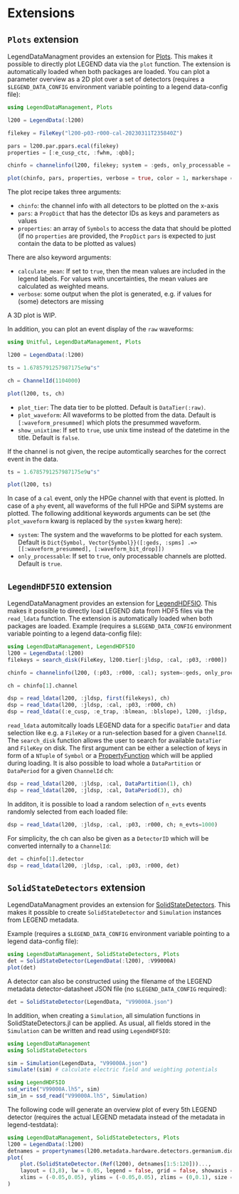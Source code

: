 # Extensions

## `Plots` extension

LegendDataManagment provides an extension for [Plots](https://github.com/JuliaPlots/Plots.jl). This makes it possible to directly plot LEGEND data via the `plot` function. The extension is automatically loaded when both packages are loaded.
You can plot a parameter overview as a 2D plot over a set of detectors (requires a `$LEGEND_DATA_CONFIG` environment variable pointing to a legend data-config file):

```julia
using LegendDataManagement, Plots

l200 = LegendData(:l200)

filekey = FileKey("l200-p03-r000-cal-20230311T235840Z")

pars = l200.par.ppars.ecal(filekey)
properties = [:e_cusp_ctc, :fwhm, :qbb];

chinfo = channelinfo(l200, filekey; system = :geds, only_processable = true)

plot(chinfo, pars, properties, verbose = true, color = 1, markershape = :o, calculate_mean = true)
```

The plot recipe takes three arguments:
- `chinfo`: the channel info with all detectors to be plotted on the x-axis
- `pars`: a `PropDict` that has the detector IDs as keys and parameters as values
- `properties`: an array of `Symbols` to access the data that should be plotted
(if no `properties` are provided, the `PropDict` `pars` is expected to just contain the data to be plotted as values)

There are also keyword arguments:
- `calculate_mean`: If set to `true`, then the mean values are included in the legend labels. For values with uncertainties, the mean values are calculated as weighted means.
- `verbose`: some output when the plot is generated, e.g. if values for (some) detectors are missing

A 3D plot is WIP.

In addition, you can plot an event display of the `raw` waveforms:
``` julia
using Unitful, LegendDataManagement, Plots

l200 = LegendData(:l200)

ts = 1.6785791257987175e9u"s"

ch = ChannelId(1104000)

plot(l200, ts, ch)
```

- `plot_tier`: The data tier to be plotted. Default is `DataTier(:raw)`.
- `plot_waveform`: All waveforms to be plotted from the data. Default is `[:waveform_presummed]` which plots the presummed waveform.
- `show_unixtime`: If set to `true`, use unix time instead of the datetime in the title. Default is `false`.

If the channel is not given, the recipe automtically searches for the correct event in the data.
``` julia
ts = 1.6785791257987175e9u"s"

plot(l200, ts)
```
In case of a `cal` event, only the HPGe channel with that event is plotted. In case of a `phy` event, all waveforms of the full HPGe and SiPM systems are plotted. 
The following additional keywords arguments can be set (the `plot_waveform` kwarg is replaced by the `system` kwarg here):
- `system`: The system and the waveforms to be plotted for each system. Default is `Dict{Symbol, Vector{Symbol}}([:geds, :spms] .=> [[:waveform_presummed], [:waveform_bit_drop]])`
- `only_processable`: If set to `true`, only processable channels are plotted. Default is `true`.

## `LegendHDF5IO` extension

LegendDataManagment provides an extension for [LegendHDF5IO](https://github.com/legend-exp/LegendHDF5IO.jl).
This makes it possible to directly load LEGEND data from HDF5 files via the `read_ldata` function. The extension is automatically loaded when both packages are loaded. 
Example (requires a `$LEGEND_DATA_CONFIG` environment variable pointing to a legend data-config file):
    
```julia
using LegendDataManagement, LegendHDF5IO
l200 = LegendData(:l200)
filekeys = search_disk(FileKey, l200.tier[:jldsp, :cal, :p03, :r000])

chinfo = channelinfo(l200, (:p03, :r000, :cal); system=:geds, only_processable=true)

ch = chinfo[1].channel

dsp = read_ldata(l200, :jldsp, first(filekeys), ch)
dsp = read_ldata(l200, :jldsp, :cal, :p03, :r000, ch)
dsp = read_ldata((:e_cusp, :e_trap, :blmean, :blslope), l200, :jldsp, :cal, :p03, :r000, ch)
```
`read_ldata` automitcally loads LEGEND data for a specific `DataTier` and data selection like e.g. a `FileKey` or a run-selection based for a given `ChannelId`. The `search_disk` function allows the user to search for available `DataTier` and `FileKey` on disk. The first argument can be either a selection of keys in form of a `NTuple` of `Symbol` or a [PropertyFunction](https://github.com/oschulz/PropertyFunctions.jl/tree/main) which will be applied during loading. 
It is also possible to load whole a `DataPartition` or `DataPeriod` for a given `ChannelId` ch:
```julia
dsp = read_ldata(l200, :jldsp, :cal, DataPartition(1), ch)
dsp = read_ldata(l200, :jldsp, :cal, DataPeriod(3), ch)
```
In additon, it is possible to load a random selection of `n_evts` events randomly selected from each loaded file:
```julia
dsp = read_ldata(l200, :jldsp, :cal, :p03, :r000, ch; n_evts=1000)
```
For simplicity, the ch can also be given as a `DetectorID` which will be converted internally to a `ChannelId`:
```julia
det = chinfo[1].detector
dsp = read_ldata(l200, :jldsp, :cal, :p03, :r000, det)
```
## `SolidStateDetectors` extension

LegendDataManagment provides an extension for [SolidStateDetectors](https://github.com/JuliaPhysics/SolidStateDetectors.jl). This makes it possible to create `SolidStateDetector` and `Simulation` instances from LEGEND metadata.

Example (requires a `$LEGEND_DATA_CONFIG` environment variable pointing to a legend data-config file):

```julia
using LegendDataManagement, SolidStateDetectors, Plots
det = SolidStateDetector(LegendData(:l200), :V99000A)
plot(det)
```

A detector can also be constructed using the filename of the LEGEND metadata detector-datasheet JSON file (no `$LEGEND_DATA_CONFIG` required):

```julia
det = SolidStateDetector(LegendData, "V99000A.json")
```

In addition, when creating a `Simulation`, all simulation functions in SolidStateDetectors.jl can be applied. As usual, all fields stored in the `Simulation` can be written and read using `LegendHDF5IO`:

```julia
using LegendDataManagement
using SolidStateDetectors

sim = Simulation(LegendData, "V99000A.json")
simulate!(sim) # calculate electric field and weighting potentials

using LegendHDF5IO
ssd_write("V99000A.lh5", sim)
sim_in = ssd_read("V99000A.lh5", Simulation)
```


The following code will generate an overview plot of every 5th LEGEND detector (requires the actual LEGEND metadata instead of the metadata in legend-testdata):

```julia
using LegendDataManagement, SolidStateDetectors, Plots
l200 = LegendData(:l200)
detnames = propertynames(l200.metadata.hardware.detectors.germanium.diodes)
plot(
    plot.(SolidStateDetector.(Ref(l200), detnames[1:5:120]))...,
    layout = (3,8), lw = 0.05, legend = false, grid = false, showaxis = false,
    xlims = (-0.05,0.05), ylims = (-0.05,0.05), zlims = (0,0.1), size = (4000,1500)
)
```
